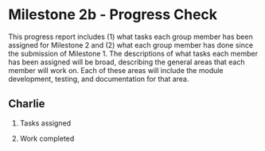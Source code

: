 # Milestone 2b - Progress Check

This progress report includes (1) what tasks each group member has been assigned for Milestone 2 and (2) what each group member has done since the submission of Milestone 1. The descriptions of what tasks each member has been assigned will be broad, describing the general areas that each member will work on. Each of these areas will include the module development, testing, and documentation for that area.

## Charlie

1. Tasks assigned

2. Work completed